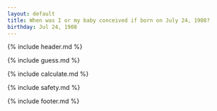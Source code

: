 ```yaml
---
layout: default
title: When was I or my baby conceived if born on July 24, 1908?
birthday: Jul 24, 1908
---
```


{% include header.md %}

{% include guess.md %}

{% include calculate.md %}

{% include safety.md %}

{% include footer.md %}




